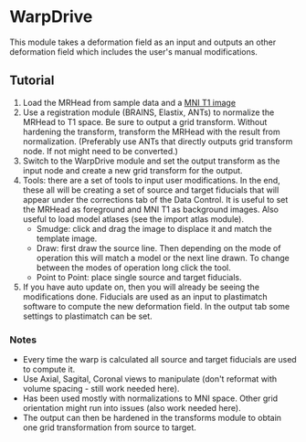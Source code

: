 # WarpDrive

This module takes a deformation field as an input and outputs an other deformation field which includes the user's manual modifications.

## Tutorial

1. Load the MRHead from sample data and a [MNI T1 image](http://www.bic.mni.mcgill.ca/~vfonov/icbm/2009/mni_icbm152_nlin_sym_09c_nifti.zip)
1. Use a registration module (BRAINS, Elastix, ANTs) to normalize the MRHead to T1 space. Be sure to output a grid transform. Without hardening the transform, transform the MRHead with the result from normalization. (Preferably use ANTs that directly outputs grid transform node. If not might need to be converted.)
1. Switch to the WarpDrive module and set the output transform as the input node and create a new grid transform for the output.
1. Tools: there are a set of tools to input user modifications. In the end, these all will be creating a set of source and target fiducials that will appear under the corrections tab of the Data Control. It is useful to set the MRHead as foreground and MNI T1 as background images. Also useful to load model atlases (see the import atlas module).
    * Smudge: click and drag the image to displace it and match the template image.
    * Draw: first draw the source line. Then depending on the mode of operation this will match a model or the next line drawn. To change between the modes of operation long click the tool.
    * Point to Point: place single source and target fiducials.
1. If you have auto update on, then you will already be seeing the modifications done. Fiducials are used as an input to plastimatch software to compute the new deformation field. In the output tab some settings to plastimatch can be set.

### Notes

- Every time the warp is calculated all source and target fiducials are used to compute it.
- Use Axial, Sagital, Coronal views to manipulate (don't reformat with volume spacing - still work needed here).
- Has been used mostly with normalizations to MNI space. Other grid orientation might run into issues (also work needed here).
- The output can then be hardened in the transforms module to obtain one grid transformation from source to target.